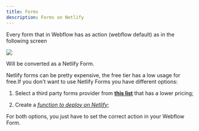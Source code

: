 ```yaml
---
title: Forms
description: Forms on Netlify
---
```


Every form that in Webflow has as action (webflow default) as in the following screen

![](/images/form-name.png)

Will be converted as a Netlify Form.

Netlify forms can be pretty expensive, the free tier has a low usage for free.If you don't want to use Netlify Forms you have different options:

1. Select a third party forms provider from [**this list**](https://jamstacktools.org/browse/all/form) that has a lower pricing;

2. Create a [*function to deploy on Netlify*](/jamstack/netlify/functions);

For both options, you just have to set the correct action in your Webflow Form.
